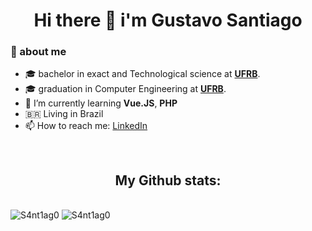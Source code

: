 <h1 align="center"> Hi there 👋 i'm Gustavo Santiago </h1>

### 🤵 about me
- :mortar_board: bachelor in exact and Technological science at <a href="https://ufrb.edu.br/portal/"><b>UFRB</b></a>.
- :mortar_board: graduation in Computer Engineering at <a href="https://ufrb.edu.br/portal/"><b>UFRB</b></a>.
- 🌱 I’m currently learning <b>Vue.JS</b>, <b>PHP</b>
- 🇧🇷 Living in Brazil
- 📫 How to reach me: [LinkedIn](https://www.linkedin.com/in/gustavo-santiago-82b80b162/?locale=en_US)
<br>
<h2 align="center">My Github stats:</h2>
<br>
<div style="display:flex, justify-content:space-between, align-item:flex-start">

<img src="https://github-readme-stats.vercel.app/api?username=S4nt1ag0&show_icons=true&locale=en&count_private=true&theme=tokyonight" alt="S4nt1ag0" />

<img src="https://github-readme-stats.vercel.app/api/top-langs?username=S4nt1ag0&show_icons=true&locale=en&layout=compact&theme=tokyonight" alt="S4nt1ag0" />


</div>
